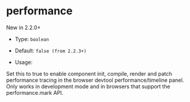 # performance

New in 2.2.0+

* Type: `boolean`

* Default: `false (from 2.2.3+)`

* Usage:

Set this to true to enable component init, compile, render and patch performance tracing in the browser devtool performance/timeline panel. Only works in development mode and in browsers that support the performance.mark API.


